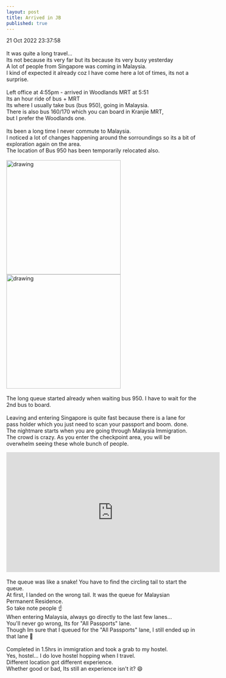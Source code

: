 ```yaml
---
layout: post
title: Arrived in JB
published: true
---
```

21 Oct 2022 23:37:58
<br>
<br>
It was quite a long travel...
<br>
Its not because its very far but its because its very busy yesterday
<br>
A lot of people from Singapore was coming in Malaysia.
<br>
I kind of expected it already coz I have come here a lot of times, its not a surprise.
<br>
<br>
Left office at 4:55pm - arrived in Woodlands MRT at 5:51
<br>
Its an hour ride of bus + MRT
<br>
Its where I usually take bus (bus 950), going in Malaysia.
<br>
There is also bus 160/170 which you can board in Kranjie MRT,
<br>
but I prefer the Woodlands one.
<br>
<br>
Its been a long time I never commute to Malaysia.
<br>
I noticed a lot of changes happening around the sorroundings so its a bit of exploration again on the area.
<br>
The location of Bus 950 has been temporarily relocated also.
<br>
<br>
<img src="https://drive.google.com/uc?export=view&id=1LHbDwufbMVlxkQMFFvN8ycgt58pV6EK3" alt="drawing" width="300"/> <img src="https://drive.google.com/uc?export=view&id=1vG8dp8zeVlDJMhQr8KbxfgNp5PZSHANG" alt="drawing" width="300"/>
<br>
<br>
The long queue started already when waiting bus 950. I have to wait for the 2nd bus to board.
<br>
<br>
Leaving and entering Singapore is quite fast because there is a lane for pass holder which you just need to scan your passport and boom. done.
<br>
The nightmare starts when you are going through Malaysia Immigration.
<br>
The crowd is crazy. As you enter the checkpoint area, you will be overwhelm seeing these whole bunch of people.
<br>
<iframe width="560" height="315"
src="https://www.youtube.com/embed/zPjYod-aTc0" 
frameborder="0" 
allow="accelerometer; autoplay; encrypted-media; gyroscope; picture-in-picture" 
allowfullscreen></iframe>
<br>
<br>
The queue was like a snake! You have to find the circling tail to start the queue.
<br>
At first, I landed on the wrong tail. It was the queue for Malaysian Permanent Residence. 
<br>
So take note people ☝️
<br>
When entering Malaysia, always go directly to the last few lanes...
<br>
You'll never go wrong, Its for "All Passports" lane.
<br>
Though Im sure that I queued for the "All Passports" lane, I still ended up in that lane 🤔
<br>
<br>
Completed in 1.5hrs in immigration and took a grab to my hostel.
<br>
Yes, hostel... I do love hostel hopping when I travel.
<br>
Different location got different experience.
<br>
Whether good or bad, Its still an experience isn't it? 😄



